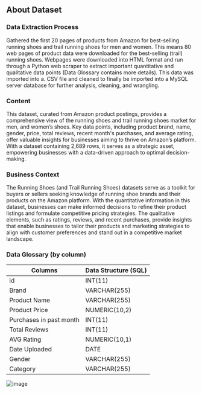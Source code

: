 ## About Dataset

### Data Extraction Process

Gathered the first 20 pages of products from Amazon for best-selling running shoes and trail running shoes for men and women. This means 80 web pages of product data were downloaded for the best-selling (trail) running shoes. Webpages were downloaded into HTML format and run through a Python web scraper to extract important quantitative and qualitative data points (Data Glossary contains more details). This data was imported into a. CSV file and cleaned to finally be imported into a MySQL server database for further analysis, cleaning, and wrangling. 

### **Content**

This dataset, curated from Amazon product postings, provides a comprehensive view of the running shoes and trail running shoes market for men, and women’s shoes. Key data points, including product brand, name, gender, price, total reviews, recent month's purchases, and average rating, offer valuable insights for businesses aiming to thrive on Amazon’s platform. With a dataset containing 2,689 rows, it serves as a strategic asset, empowering businesses with a data-driven approach to optimal decision-making.

### **Business Context**

The Running Shoes (and Trail Running Shoes) datasets serve as a toolkit for buyers or sellers seeking knowledge of running shoe brands and their products on the Amazon platform. With the quantitative information in this dataset, businesses can make informed decisions to refine their product listings and formulate competitive pricing strategies. The qualitative elements, such as ratings, reviews, and recent purchases, provide insights that enable businesses to tailor their products and marketing strategies to align with customer preferences and stand out in a competitive market landscape.

### Data Glossary (by column)

| Columns | Data Structure (SQL) |
| --- | --- |
| id | INT(11) |
| Brand | VARCHAR(255) |
| Product Name | VARCHAR(255) |
| Product Price | NUMERIC(10,2) |
| Purchases in past month | INT(11) |
| Total Reviews | INT(11) |
| AVG Rating | NUMERIC(10,1) |
| Date Uploaded | DATE |
| Gender | VARCHAR(255) |
| Category | VARCHAR(255) |


![image](https://github.com/Sollj/Amazon-Running-Shoe-Products/assets/107280952/64151ce0-8f6c-406a-8bf9-7bd0764baa18)


